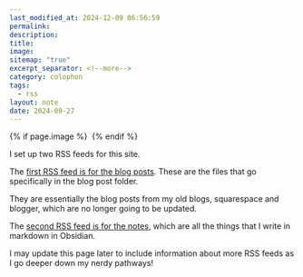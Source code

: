 ```yaml
---
last_modified_at: 2024-12-09 06:56:59
permalink: 
description: 
title: 
image: 
sitemap: "true"
excerpt_separator: <!--more-->
category: colophon
tags:
  - rss
layout: note
date: 2024-09-27
---
```



{% if page.image %} <img src="{{ page.image }}" alt=""> {% endif %}

I set up two RSS feeds for this site. 
<!--more-->
The [first RSS feed is for the blog posts](https://jethro.site/feed.xml). These are the files that go specifically in the blog post folder. 

They are essentially the blog posts from my old blogs, squarespace and blogger, which are no longer going to be updated. 

The [second RSS feed is for the notes](https://jethro.site/feed_notes.xml), which are all the things that I write in markdown in Obsidian. 

I may update this page later to include information about more RSS feeds as I go deeper down my nerdy pathways!  
